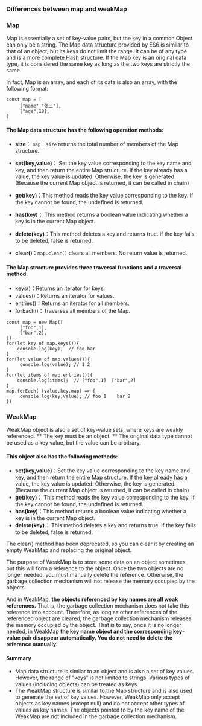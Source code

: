 ### Differences between map and weakMap

### Map

Map is essentially a set of key-value pairs, but the key in a common Object can only be a string. The Map data structure provided by ES6 is similar to that of an object, but its keys do not limit the range. It can be of any type and is a more complete Hash structure. If the Map key is an original data type, it is considered the same key as long as the two keys are strictly the same.

In fact, Map is an array, and each of its data is also an array, with the following format:

```
const map = [
     ["name","张三"],
     ["age",18],
]
```

#### The Map data structure has the following operation methods:

- **size**： `map. size` returns the total number of members of the Map structure.

- **set(key,value)**： Set the key value corresponding to the key name and key, and then return the entire Map structure. If the key already has a value, the key value is updated. Otherwise, the key is generated. (Because the current Map object is returned, it can be called in chain)

- **get(key)**：This method reads the key value corresponding to the key. If the key cannot be found, the undefined is returned.

- **has(key)**： This method returns a boolean value indicating whether a key is in the current Map object.
- **delete(key)**：This method deletes a key and returns true. If the key fails to be deleted, false is returned.
- **clear()**：`map.clear()` clears all members. No return value is returned.

#### The Map structure provides three traversal functions and a traversal method.

- keys()：Returns an iterator for keys.
- values()：Returns an iterator for values.
- entries()：Returns an iterator for all members.
- forEach()：Traverses all members of the Map.

```
const map = new Map([
     ["foo",1],
     ["bar",2],
])
for(let key of map.keys()){
    console.log(key);  // foo bar
}
for(let value of map.values()){
     console.log(value); // 1 2
}
for(let items of map.entries()){
    console.log(items);  // ["foo",1]  ["bar",2]
}
map.forEach( (value,key,map) => {
     console.log(key,value); // foo 1    bar 2
})
```

### WeakMap

WeakMap object is also a set of key-value sets, where keys are weakly referenced. ** The key must be an object. ** The original data type cannot be used as a key value, but the value can be arbitrary.

#### This object also has the following methods:

- **set(key,value)**：Set the key value corresponding to the key name and key, and then return the entire Map structure. If the key already has a value, the key value is updated. Otherwise, the key is generated. (Because the current Map object is returned, it can be called in chain)
- **get(key)**： This method reads the key value corresponding to the key. If the key cannot be found, the undefined is returned.
- **has(key)**：This method returns a boolean value indicating whether a key is in the current Map object.
- **delete(key)**： This method deletes a key and returns true. If the key fails to be deleted, false is returned.

The clear() method has been deprecated, so you can clear it by creating an empty WeakMap and replacing the original object.

The purpose of WeakMap is to store some data on an object sometimes, but this will form a reference to the object. Once the two objects are no longer needed, you must manually delete the reference. Otherwise, the garbage collection mechanism will not release the memory occupied by the objects.

And in WeakMap, **the objects referenced by key names are all weak references.** That is, the garbage collection mechanism does not take this reference into account. Therefore, as long as other references of the referenced object are cleared, the garbage collection mechanism releases the memory occupied by the object. That is to say, once it is no longer needed, in WeakMap **the key name object and the corresponding key-value pair disappear automatically. You do not need to delete the reference manually.**

#### Summary

- Map data structure is similar to an object and is also a set of key values. However, the range of "keys" is not limited to strings. Various types of values (including objects) can be treated as keys.
- The WeakMap structure is similar to the Map structure and is also used to generate the set of key values. However, WeakMap only accept objects as key names (except null) and do not accept other types of values as key names. The objects pointed to by the key name of the WeakMap are not included in the garbage collection mechanism.
